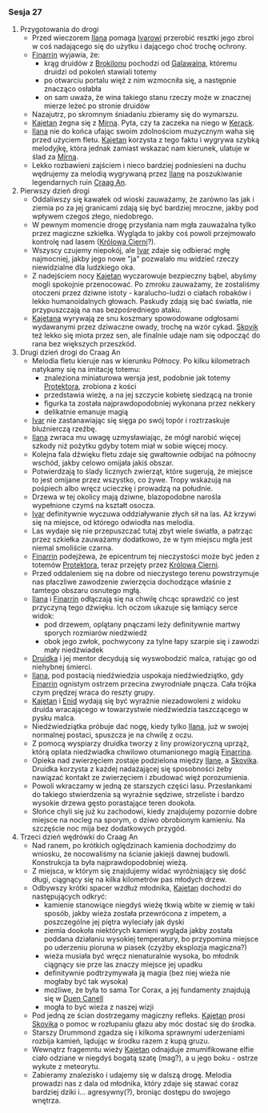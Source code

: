 ### Sesja 27
1. Przygotowania do drogi
    * Przed wieczorem [Ilana](#g_ilana) pomaga [Ivarowi](#p_ivar) przerobić resztki jego zbroi w coś nadającego się do użytku i dającego choć trochę ochrony.
    * [Finarrin](#p_druid_finarrin) wyjawia, że:
        * krąg druidów z [Brokilonu](#l_brokilon) pochodzi od [Galawaina](#p_galawain), któremu druidzi od pokoleń stawiali totemy
        * po otwarciu portalu więź z nim wzmocniła się, a następnie znacząco osłabła
        * on sam uważa, że wina takiego stanu rzeczy może w znacznej mierze leżeć po stronie druidów
    * Nazajutrz, po skromnym śniadaniu zbieramy się do wymarszu.
    * [Kajetan](#g_kajetan) żegna się z [Mirną](#p_mirna). Pyta, czy ta zaczeka na niego w [Kerack](#l_kerack).
    * [Ilana](#g_ilana) nie do końca ufając swoim zdolnościom muzycznym waha się przed użyciem fletu. [Kajetan](#g_kajetan) korzysta z tego faktu i wygrywa szybką melodyjkę, która jednak zamiast wskazać nam kierunek, ulatuje w ślad za [Mirną](#p_mirna).
    * Lekko rozbawieni zajściem i nieco bardziej podniesieni na duchu wędrujemy za melodią wygrywaną przez [Ilanę](#g_ilana) na poszukiwanie legendarnych ruin [Craag An](#l_craag_an).
2. Pierwszy dzień drogi
    * Oddaliwszy się kawałek od wioski zauważamy, że zarówno las jak i ziemia po za jej granicami zdają się być bardziej mroczne, jakby pod wpływem czegoś złego, niedobrego.
    * W pewnym momencie drogę przysłania nam mgła zauważalna tylko przez magiczne szkiełka. Wygląda to jakby coś powoli przejmowało kontrolę nad lasem ([Królowa Cierni](#p_krolowa_cierni)?).
    * Wszyscy czujemy niepokój, ale [Ivar](#p_ivar) zdaje się odbierać mgłę najmocniej, jakby jego nowe "ja" pozwalało mu widzieć rzeczy niewidzialne dla ludzkiego oka.
    * Z nadejściem nocy [Kajetan](#g_kajetan) wyczarowuje bezpieczny bąbel, abyśmy mogli spokojnie przenocować. Po zmroku zauważamy, że zostaliśmy otoczeni przez dziwne istoty - karalucho-ludzi o ciałach robaków i lekko humanoidalnych głowach. Paskudy zdają się bać światła, nie przypuszczają na nas bezpośredniego ataku.
    * [Kajetana](#g_kajetan) wyrywają ze snu koszmary spowodowane odgłosami wydawanymi przez dziwaczne owady, trochę na wzór cykad. [Skovik](#p_skovik) też lekko się miota przez sen, ale finalnie udaje nam się odpocząć do rana bez większych przeszkód.
3. Drugi dzień drogi do Craag An
    * Melodia fletu kieruje nas w kierunku Północy. Po kilku kilometrach natykamy się na imitację totemu:
        * znaleziona miniaturowa wersja jest, podobnie jak totemy [Protektora](#b_bizoktor), zrobiona z kości
        * przedstawia wieżę, a na jej szczycie kobietę siedzącą na tronie
        * figurka ta została najprawdopodobniej wykonana przez nekkery
        * delikatnie emanuje magią
    * [Ivar](#p_ivar) nie zastanawiając się sięga po swój topór i roztrzaskuje bluźnierczą rzeźbę.
    * [Ilana](#g_ilana) zwraca mu uwagę uzmysławiając, że mógł narobić więcej szkody niż pożytku gdyby totem miał w sobie więcej mocy.
    * Kolejna fala dźwięku fletu zdaje się gwałtownie odbijać na północny wschód, jakby celowo omijała jakiś obszar. 
    * Potwierdzają to ślady licznych zwierząt, które sugerują, że miejsce to jest omijane przez wszystko, co żywe. Tropy wskazują na pośpiech albo wręcz ucieczkę i prowadzą na południe.
    * Drzewa w tej okolicy mają dziwne, blazopodobne narośla wypełnione czymś na kształt osocza.
    * [Ivar](#p_ivar) definitywnie wyczuwa oddziaływanie złych sił na las. Aż krzywi się na miejsce, od którego odwiodła nas melodia.
    * Las wydaje się nie przepuszczać tutaj zbyt wiele światła, a patrząc przez szkiełka zauważamy dodatkowo, że w tym miejscu mgła jest niemal smoliście czarna.
    * [Finarrin](#p_druid_finarrin) podejżewa, że epicentrum tej nieczystości może być jeden z totemów [Protektora](#b_bizoktor), teraz przejęty przez [Królową Cierni](#p_krolowa_cierni).
    * Przed oddaleniem się na dobre od nieczystego terenu powstrzymuje nas płaczliwe zawodzenie zwierzęcia dochodzące właśnie z tamtego obszaru osnutego mgłą.
    * [Ilana](#g_ilana) i [Finarrin](#p_druid_finarrin) odłączają się na chwilę chcąc sprawdzić co jest przyczyną tego dźwięku. Ich oczom ukazuje się łamiący serce widok:
        * pod drzewem, oplątany pnączami leży definitywnie martwy sporych rozmiarów niedźwiedź
        * obok jego zwłok, pochwycony za tylne łapy szarpie się i zawodzi mały niedźwiadek
    * [Druidka](#g_ilana) i jej mentor decydują się wyswobodzić malca, ratując go od niehybnej śmierci.
    * [Ilana](#g_ilana), pod postacią niedźwiedzia uspokaja niedźwiedziątko, gdy [Finarrin](#p_druid_finarrin) ognistym ostrzem przecina zwyrodniałe pnącza. Cała trójka czym prędzej wraca do reszty grupy.
    * [Kajetan](#g_kajetan) i [Enid](#p_enid) wydają się być wyraźnie niezadowoleni z widoku druida wracającego w towarzystwie niedźwiedzia taszczącego w pysku malca.
    * Niedźwiedziątka próbuje dać nogę, kiedy tylko [Ilana](#g_ilana), już w swojej normalnej postaci, spuszcza je na chwilę z oczu.
    * Z pomocą wyspiarzy druidka tworzy z liny prowizoryczną uprząż, którą oplata niedźwiadka chwilowo otumanionego magią [Finarrina](#p_druid_finarrin).
    * Opieka nad zwierzęciem zostaje podzielona między [Ilanę](#g_ilana), a [Skovika](#p_skovik). Druidka korzysta z każdej nadażającej się sposobności żeby nawiązać kontakt ze zwierzęciem i zbudować więź porozumienia.
    * Powoli wkraczamy w jedną ze starszych części lasu. Przesłankami do takiego stwierdzenia są wyraźnie sędziwe, strzeliste i bardzo wysokie drzewa gęsto porastające teren dookoła.
    * Słońce chyli się już ku zachodowi, kiedy znajdujemy pozornie dobre miejsce na nocleg na sporym, o dziwo obrobionym kamieniu. Na szczęście noc mija bez dodatkowych przygód.
4. Trzeci dzień wędrówki do Craag An
    * Nad ranem, po krótkich oględzinach kamienia dochodzimy do wniosku, że nocowaliśmy na ścianie jakiejś dawnej budowli. Konstrukcja ta była najprawdopodobniej wieżą.
    * Z miejsca, w którym się znajdujemy widać wyróżniający się dość długi, ciągnący się na kilka kilometrów pas młodych drzew.
    * Odbywszy krótki spacer wzdłuż młodnika, [Kajetan](#g_kajetan) dochodzi do następujących odkryć:
        * kamienie stanowiące niegdyś wieżę tkwią wbite w ziemię w taki sposób, jakby wieża została przewrócona z impetem, a poszczególne jej piętra wyleciały jak dyski
        * ziemia dookoła niektórych kamieni wygląda jakby została poddana działaniu wysokiej temperatury, bo przypomina miejsce po uderzeniu pioruna w piasek (czyżby eksplozja magiczna?)
        * wieża musiała być wręcz nienaturalnie wysoka, bo młodnik ciągnący sie prze las znaczy miejsce jej upadku
        * definitywnie podtrzymywała ją magia (bez niej wieża nie mogłaby być tak wysoka)
        * możliwe, że była to sama Tor Corax, a jej fundamenty znajdują się w [Duen Canell](#l_duen_canell)
        * mogła to być wieża z naszej wizji
    * Pod jedną ze ścian dostrzegamy magiczny refleks. [Kajetan](#g_kajetan) prosi [Skovika](#p_skovik) o pomoc w rozłupaniu głazu aby móc dostać się do środka.
    * Starszy Drummond zgadza się i kilkoma sprawnymi uderzeniami rozbija kamień, lądując w środku razem z kupą gruzu.
    * Wewnątrz fragemntu wieży [Kajetan](#g_kajetan) odnajduje zmumifikowane elfie ciało odziane w niegdyś bogatą szatę (mag?), a u jego boku - ostrze wykute z meteorytu.
    * Zabieramy znalezisko i udajemy się w dalszą drogę. Melodia prowadzi nas z dala od młodnika, który zdaje się stawać coraz bardziej dziki i... agresywny(?), broniąc dostępu do swojego wnętrza.